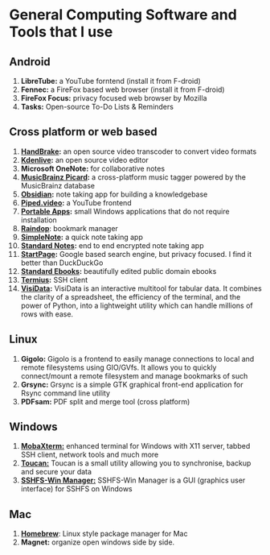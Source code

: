 # General Computing Software and Tools that I use

## Android
1. **LibreTube:** a YouTube forntend (install it from F-droid)
2. **Fennec:** a FireFox based web browser (install it from F-droid)
3. **FireFox Focus:** privacy focused web browser by Mozilla
4. **Tasks:** Open-source To-Do Lists & Reminders

## Cross platform or web based

1. **[HandBrake](https://handbrake.fr/):** an open source video transcoder to convert video formats
2. **[Kdenlive](https://kdenlive.org/en/):** an open source video editor
3. **Microsoft OneNote:** for collaborative notes
4. **[MusicBrainz Picard](https://picard.musicbrainz.org/):** a cross-platform music tagger powered by the MusicBrainz database
5. **[Obsidian](https://obsidian.md/):** note taking app for building a knowledgebase
6. **[Piped.video](https://piped.video/):** a YouTube frontend
7. **[Portable Apps](https://portableapps.com/):** small Windows applications that do not require installation
8. **[Raindop](https://raindrop.io/)**: bookmark manager
9. **[SimpleNote](https://simplenote.com/):** a quick note taking app
10. **[Standard Notes](https://standardnotes.com/):** end to end encrypted note taking app 
11. **[StartPage](https://www.startpage.com/):** Google based search engine, but privacy focused. I find it better than DuckDuckGo
12. **[Standard Ebooks](https://standardebooks.org/):** beautifully edited public domain ebooks
13. **[Termius](https://termius.com/):** SSH client
14. **[VisiData](https://www.visidata.org/):** VisiData is an interactive multitool for tabular data. It combines the clarity of a spreadsheet, the efficiency of the terminal, and the power of Python, into a lightweight utility which can handle millions of rows with ease.

## Linux

1. **Gigolo:** Gigolo is a frontend to easily manage connections to local and remote filesystems using GIO/GVfs. It allows you to quickly connect/mount a remote filesystem and manage bookmarks of such
2. **Grsync:** Grsync is a simple GTK graphical front-end application for Rsync command line utility
3. **PDFsam:** PDF split and merge tool (cross platform)

## Windows

1. **[MobaXterm:](https://mobaxterm.mobatek.net/)** enhanced terminal for Windows with X11 server, tabbed SSH client, network tools and much more
2. **[Toucan:](https://portableapps.com/apps/utilities/toucan)** Toucan is a small utility allowing you to synchronise, backup and secure your data
3. **[SSHFS-Win Manager:](https://github.com/evsar3/sshfs-win-manager)** SSHFS-Win Manager is a GUI (graphics user interface) for SSHFS on Windows

## Mac
1. **[Homebrew](https://brew.sh/)**: Linux style package manager for Mac
2. **Magnet:** organize open windows side by side. 
